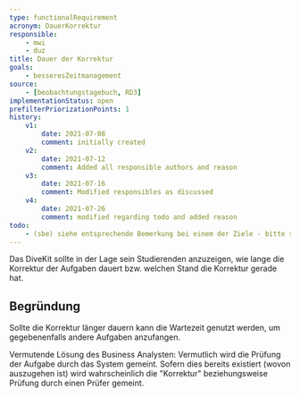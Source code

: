 ```yaml
---
type: functionalRequirement
acronym: DauerKorrektur
responsible:
    - mwi
    - duz
title: Dauer der Korrektur
goals:
    - besseresZeitmanagement
source:
    - [beobachtungstagebuch, RD3]
implementationStatus: open
prefilterPriorizationPoints: 1
history:
    v1:
        date: 2021-07-08
        comment: initially created
    v2:
        date: 2021-07-12
        comment: Added all responsible authors and reason
    v3:
        date: 2021-07-16
        comment: Modified responsibles as discussed
    v4:
        date: 2021-07-26
        comment: modified regarding todo and added reason
todo:
    - (sbe) siehe entsprechende Bemerkung bei einem der Ziele - bitte schreiben Sie noch kurz, wieso Sie etwas vermuten müssen.
---
```


Das DiveKit sollte in der Lage sein Studierenden anzuzeigen, wie lange die Korrektur der Aufgaben dauert bzw. welchen Stand die Korrektur gerade hat.

## Begründung
Sollte die Korrektur länger dauern kann die Wartezeit genutzt werden, um gegebenenfalls andere Aufgaben anzufangen.

Vermutende Lösung des Business Analysten: Vermutlich wird die Prüfung der Aufgabe durch das System gemeint. Sofern dies bereits existiert (wovon auszugehen ist) wird wahrscheinlich die "Korrektur" beziehungsweise Prüfung durch einen Prüfer gemeint.
